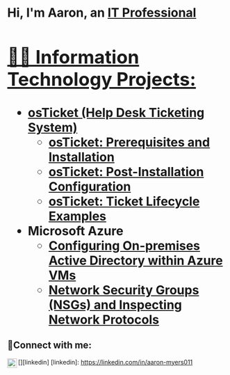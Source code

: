 <h1>Hi, I'm Aaron, an <a href="https://linkedin.com/in/aaron-myers011">IT Professional

<h2>👨‍💻 Information Technology Projects:</h2>

- <b>osTicket (Help Desk Ticketing System)</b>
  - [osTicket: Prerequisites and Installation](https://github.com/aaron-myers011/osticket-prereqs)
  - [osTicket: Post-Installation Configuration](https://github.com/aaron-myers011/post-install-config)
  - [osTicket: Ticket Lifecycle Examples](https://github.com/aaron-myers011/ticket-lifecycle)
- <b>Microsoft Azure</b>
  - [Configuring On-premises Active Directory within Azure VMs](https://github.com/aaron-myers011/configure-ad)
  - [Network Security Groups (NSGs) and Inspecting Network Protocols](https://github.com/aaron-myers011/azure-network-protocols)

<h2>🤳Connect with me:</h2>

[<img align="left" alt="Josh | LinkedIn" width="22px" src="https://cdn.jsdelivr.net/npm/simple-icons@v3/icons/linkedin.svg" />][linkedin]
[linkedin]: https://linkedin.com/in/aaron-myers011

